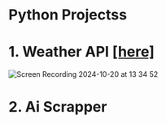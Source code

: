# Python Projectss


# 1. Weather API [[here]](https://github.com/ManuelMebrat/Python-Projects/tree/20c14f0b4f5ea40fd9dbec8c64bbb66d76db781f/Weather%20API)
![Screen Recording 2024-10-20 at 13 34 52](https://github.com/user-attachments/assets/a4c7119a-1bf4-4da6-97f6-88f44f900e06)


# 2. Ai Scrapper

